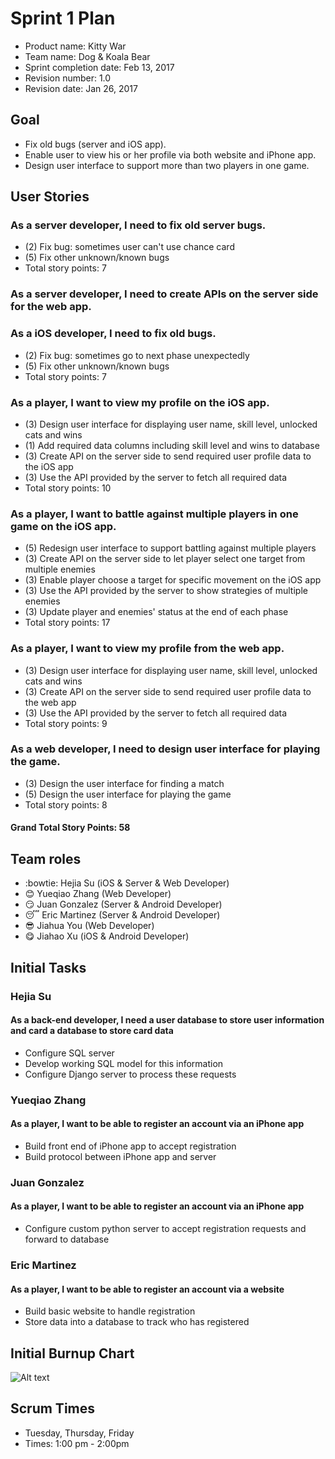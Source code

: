 # Sprint 1 Plan

* Product name: Kitty War
* Team name: Dog & Koala Bear
* Sprint completion date: Feb 13, 2017
* Revision number: 1.0
* Revision date: Jan 26, 2017

## Goal

* Fix old bugs (server and iOS app).
* Enable user to view his or her profile via both website and iPhone app.
* Design user interface to support more than two players in one game.

## User Stories

### As a server developer, I need to fix old server bugs.

* (2) Fix bug: sometimes user can't use chance card
* (5) Fix other unknown/known bugs
* Total story points: 7

### As a server developer, I need to create APIs on the server side for the web app.

### As a iOS developer, I need to fix old bugs.

* (2) Fix bug: sometimes go to next phase unexpectedly
* (5) Fix other unknown/known bugs
* Total story points: 7

### As a player, I want to view my profile on the iOS app.

* (3) Design user interface for displaying user name, skill level, unlocked cats and wins
* (1) Add required data columns including skill level and wins to database
* (3) Create API on the server side to send required user profile data to the iOS app
* (3) Use the API provided by the server to fetch all required data
* Total story points: 10

### As a player, I want to battle against multiple players in one game on the iOS app.

* (5) Redesign user interface to support battling against multiple players
* (3) Create API on the server side to let player select one target from multiple enemies
* (3) Enable player choose a target for specific movement on the iOS app
* (3) Use the API provided by the server to show strategies of multiple enemies
* (3) Update player and enemies' status at the end of each phase
* Total story points: 17

### As a player, I want to view my profile from the web app.

* (3) Design user interface for displaying user name, skill level, unlocked cats and wins
* (3) Create API on the server side to send required user profile data to the web app
* (3) Use the API provided by the server to fetch all required data
* Total story points: 9

### As a web developer, I need to design user interface for playing the game.

* (3) Design the user interface for finding a match
* (5) Design the user interface for playing the game
* Total story points: 8

#### Grand Total Story Points: 58

## Team roles

* :bowtie: Hejia Su (iOS & Server & Web Developer)
* :blush: Yueqiao Zhang (Web Developer)
* :smirk: Juan Gonzalez (Server & Android Developer)
* :sleeping: Eric Martinez (Server & Android Developer)
* :sunglasses: Jiahua You (Web Developer)
* :yum: Jiahao Xu (iOS & Android Developer)

## Initial Tasks

### Hejia Su

#### As a back-end developer, I need a user database to store user information and card a database to store card data

* Configure SQL server
* Develop working SQL model for this information
* Configure Django server to process these requests

### Yueqiao Zhang

#### As a player, I want to be able to register an account via an iPhone app

* Build front end of iPhone app to accept registration
* Build protocol between iPhone app and server

### Juan Gonzalez

#### As a player, I want to be able to register an account via an iPhone app

* Configure custom python server to accept registration requests and forward to database

### Eric Martinez

#### As a player, I want to be able to register an account via a website

* Build basic website to handle registration
* Store data into a database to track who has registered

## Initial Burnup Chart
![Alt text](https://docs.google.com/spreadsheets/d/1cR18Zlbq7eRBpJ_cUE_FLFMCvzjE2VScGuYUP0Wnkp8/pubchart?oid=1455941923&format=image "Burnup Chart")

## Scrum Times

* Tuesday, Thursday, Friday
* Times: 1:00 pm - 2:00pm

